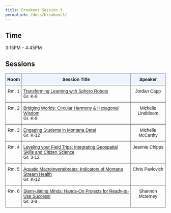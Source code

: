 ```yaml
---
title: Breakout Session 3
permalink: /docs/breakout3/
---
```


## Time

3:15PM - 4:45PM

## Sessions

<style type="text/css">
.tg  {border-collapse:collapse;border-spacing:0;}
.tg td{border-color:black;border-style:solid;border-width:1px;font-family:Arial, sans-serif;font-size:14px;
  overflow:hidden;padding:10px 5px;word-break:normal;}
.tg th{border-color:black;border-style:solid;border-width:1px;font-family:Arial, sans-serif;font-size:14px;
  font-weight:normal;overflow:hidden;padding:10px 5px;word-break:normal;}
.tg .tg-c3ow{border-color:inherit;text-align:center;vertical-align:top}
.tg .tg-5w3z{background-color:#ecf4ff;border-color:inherit;text-align:center;vertical-align:top}
.tg .tg-0pky{border-color:inherit;text-align:left;vertical-align:top}
</style>
<table class="tg">
<thead>
  <tr>
    <th class="tg-5w3z"><span style="font-weight:bold">Room</span></th>
    <th class="tg-5w3z"><span style="font-weight:bold">Session Title</span></th>
    <th class="tg-5w3z"><span style="font-weight:bold">Speaker</span></th>
  </tr>
</thead>
<tbody>
  <tr>
    <td class="tg-c3ow">Rm. 1</td>
    <td class="tg-0pky"><a href="https://jake-chipps.github.io/SSI24/docs/b3p1/">Transforming Learning with Sphero Robots</a><br>Gr. K-8</td>
    <td class="tg-c3ow">Jordan Capp</td>
  </tr>
  <tr>
    <td class="tg-c3ow">Rm. 2</td>
    <td class="tg-0pky"><a href="https://jake-chipps.github.io/SSI24/docs/b3p2/">Bridging Worlds: Circular Harmony & Hexagonal Wisdom</a><br>Gr. K-8</td>
    <td class="tg-c3ow">Michelle Lindbloom</td>
  </tr>
  <tr>
    <td class="tg-c3ow">Rm. 3</td>
    <td class="tg-0pky"><a href="https://jake-chipps.github.io/SSI24/docs/b3p3/">Engaging Students in Montana Data!</a><br>Gr. K-12</td>
    <td class="tg-c3ow">Michelle McCarthy</td>
  </tr>
  <tr>
    <td class="tg-c3ow">Rm. 4</td>
    <td class="tg-0pky"><a href="https://jake-chipps.github.io/SSI24/docs/b3p4/">Leveling your Field Trips: Integrating Geospatial Skills and Citizen Science</a><br>Gr. 3-12</td>
    <td class="tg-c3ow">Jeannie Chipps</td>
  </tr>
  <tr>
    <td class="tg-c3ow">Rm. 5</td>
    <td class="tg-0pky"><a href="https://jake-chipps.github.io/SSI24/docs/b3p5/">Aquatic Macroinvertebrates: Indicators of Montana Stream Health</a><br>Gr. K-12</td>
    <td class="tg-c3ow">Chris Pavlovich</td>
  </tr>
    <tr>
    <td class="tg-c3ow">Rm. 6</td>
    <td class="tg-0pky"><a href="https://jake-chipps.github.io/SSI24/docs/b3p6/">Stem-ulating Minds: Hands-On Projects for Ready-to-Use Success!</a><br>Gr. 3-8</td>
    <td class="tg-c3ow">Shannon McIerney</td>
  </tr>
</tbody>
</table>
